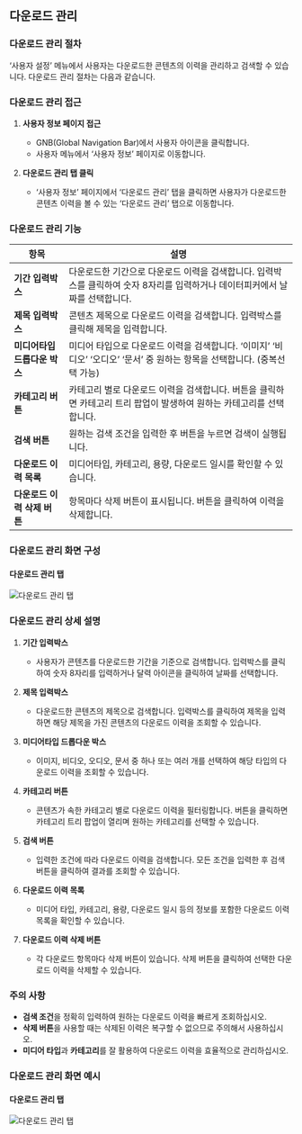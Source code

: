 ## 다운로드 관리

### 다운로드 관리 절차

‘사용자 설정’ 메뉴에서 사용자는 다운로드한 콘텐츠의 이력을 관리하고 검색할 수 있습니다. 다운로드 관리 절차는 다음과 같습니다.

### 다운로드 관리 접근

1. **사용자 정보 페이지 접근**
   - GNB(Global Navigation Bar)에서 사용자 아이콘을 클릭합니다.
   - 사용자 메뉴에서 ‘사용자 정보’ 페이지로 이동합니다.

2. **다운로드 관리 탭 클릭**
   - ‘사용자 정보’ 페이지에서 ‘다운로드 관리’ 탭을 클릭하면 사용자가 다운로드한 콘텐츠 이력을 볼 수 있는 ‘다운로드 관리’ 탭으로 이동합니다.

### 다운로드 관리 기능

| 항목                   | 설명                                                                 |
|----------------------|--------------------------------------------------------------------|
| **기간 입력박스**         | 다운로드한 기간으로 다운로드 이력을 검색합니다. 입력박스를 클릭하여 숫자 8자리를 입력하거나 데이터피커에서 날짜를 선택합니다. |
| **제목 입력박스**         | 콘텐츠 제목으로 다운로드 이력을 검색합니다. 입력박스를 클릭해 제목을 입력합니다.                           |
| **미디어타입 드롭다운 박스** | 미디어 타입으로 다운로드 이력을 검색합니다. ‘이미지’ ‘비디오’ ‘오디오’ ‘문서’ 중 원하는 항목을 선택합니다. (중복선택 가능) |
| **카테고리 버튼**        | 카테고리 별로 다운로드 이력을 검색합니다. 버튼을 클릭하면 카테고리 트리 팝업이 발생하여 원하는 카테고리를 선택합니다. |
| **검색 버튼**           | 원하는 검색 조건을 입력한 후 버튼을 누르면 검색이 실행됩니다.                                         |
| **다운로드 이력 목록**    | 미디어타입, 카테고리, 용량, 다운로드 일시를 확인할 수 있습니다.                                     |
| **다운로드 이력 삭제 버튼**| 항목마다 삭제 버튼이 표시됩니다. 버튼을 클릭하여 이력을 삭제합니다.                                    |

### 다운로드 관리 화면 구성

#### 다운로드 관리 탭

![다운로드 관리 탭](path/to/download_management_tab_image.png)

### 다운로드 관리 상세 설명

1. **기간 입력박스**
   - 사용자가 콘텐츠를 다운로드한 기간을 기준으로 검색합니다. 입력박스를 클릭하여 숫자 8자리를 입력하거나 달력 아이콘을 클릭하여 날짜를 선택합니다.

2. **제목 입력박스**
   - 다운로드한 콘텐츠의 제목으로 검색합니다. 입력박스를 클릭하여 제목을 입력하면 해당 제목을 가진 콘텐츠의 다운로드 이력을 조회할 수 있습니다.

3. **미디어타입 드롭다운 박스**
   - 이미지, 비디오, 오디오, 문서 중 하나 또는 여러 개를 선택하여 해당 타입의 다운로드 이력을 조회할 수 있습니다.

4. **카테고리 버튼**
   - 콘텐츠가 속한 카테고리 별로 다운로드 이력을 필터링합니다. 버튼을 클릭하면 카테고리 트리 팝업이 열리며 원하는 카테고리를 선택할 수 있습니다.

5. **검색 버튼**
   - 입력한 조건에 따라 다운로드 이력을 검색합니다. 모든 조건을 입력한 후 검색 버튼을 클릭하여 결과를 조회할 수 있습니다.

6. **다운로드 이력 목록**
   - 미디어 타입, 카테고리, 용량, 다운로드 일시 등의 정보를 포함한 다운로드 이력 목록을 확인할 수 있습니다.

7. **다운로드 이력 삭제 버튼**
   - 각 다운로드 항목마다 삭제 버튼이 있습니다. 삭제 버튼을 클릭하여 선택한 다운로드 이력을 삭제할 수 있습니다.

### 주의 사항

- **검색 조건**을 정확히 입력하여 원하는 다운로드 이력을 빠르게 조회하십시오.
- **삭제 버튼**을 사용할 때는 삭제된 이력은 복구할 수 없으므로 주의해서 사용하십시오.
- **미디어 타입**과 **카테고리**를 잘 활용하여 다운로드 이력을 효율적으로 관리하십시오.

### 다운로드 관리 화면 예시

#### 다운로드 관리 탭

![다운로드 관리 탭](path/to/download_management_tab_image.png)
